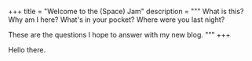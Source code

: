+++
title = "Welcome to the (Space) Jam"
description = """
What is this? Why am I here? What's in your pocket? Where were you last night?

These are the questions I hope to answer with my new blog.
"""
+++

Hello there.
